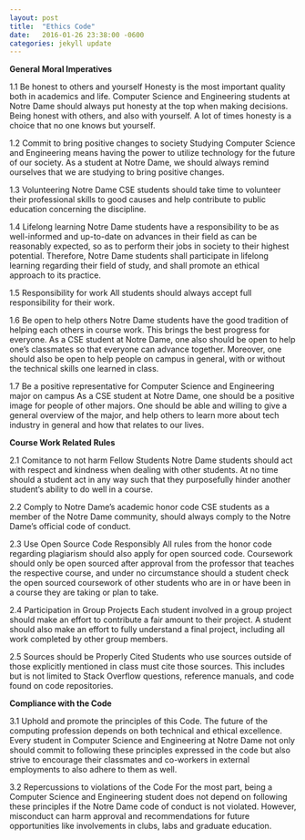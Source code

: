 ```yaml
---
layout: post
title:  "Ethics Code"
date:   2016-01-26 23:38:00 -0600
categories: jekyll update
---
```



**General Moral Imperatives**

1.1 Be honest to others and yourself
	Honesty is the most important quality both in academics and life. Computer Science and Engineering students at Notre Dame should always put honesty at the top when making decisions. Being honest with others, and also with yourself. A lot of times honesty is a choice that no one knows but yourself.

1.2 Commit to bring positive changes to society
	Studying Computer Science and Engineering means having the power to utilize technology for the future of our society. As a student at Notre Dame, we should always remind ourselves that we are studying to bring positive changes. 

1.3 Volunteering
	Notre Dame CSE students should take time to volunteer their professional skills to good causes and help contribute to public education concerning the discipline.

1.4 Lifelong learning
	Notre Dame students have a responsibility to be as well-informed and up-to-date on advances in their field as can be reasonably expected, so as to perform their jobs in society to their highest potential. Therefore, Notre Dame students shall participate in lifelong learning regarding their field of study, and shall promote an ethical approach to its practice.

1.5 Responsibility for work
	All students should always accept full responsibility for their work. 

1.6 Be open to help others
	Notre Dame students have the good tradition of helping each others in course work. This brings the best progress for everyone. As a CSE student at Notre Dame, one also should be open to help one’s classmates so that everyone can advance together. Moreover, one should also be open to help people on campus in general, with or without the technical skills one learned in class.

1.7 Be a positive representative for Computer Science and Engineering major on campus
	As a CSE student at Notre Dame, one should be a positive image for people of other majors. One should be able and willing to give a general overview of the major, and help others to learn more about tech industry in general and how that relates to our lives.

**Course Work Related Rules**

2.1 Comitance to not harm Fellow Students
Notre Dame students should act with respect and kindness when dealing with other students.  At no time should a student act in any way such that they purposefully hinder another student’s ability to do well in a course.  

2.2 Comply to Notre Dame’s academic honor code
CSE students as a member of the Notre Dame community, should always comply to the Notre Dame’s official code of conduct.

2.3 Use Open Source Code Responsibly
All rules from the honor code regarding plagiarism should also apply for open sourced code.  Coursework should only be open sourced after approval from the professor that teaches the respective course, and under no circumstance should a student check the open sourced coursework of other students who are in or have been in a course they are taking or plan to take.

2.4 Participation in Group Projects
Each student involved in a group project should make an effort to contribute a fair amount to their project.  A student should also make an effort to fully understand a final project, including all work completed by other group members.

2.5 Sources should be Properly Cited
Students who use sources outside of those explicitly mentioned in class must cite those sources.  This includes but is not limited to Stack Overflow questions, reference manuals, and code found on code repositories.

**Compliance with the Code**

3.1 Uphold and promote the principles of this Code.
The future of the computing profession depends on both technical and ethical excellence. Every student in Computer Science and Engineering at Notre Dame not only should commit to following these principles expressed in the code but also strive to encourage their classmates and co-workers in external employments to also adhere to them as well.  

3.2 Repercussions to violations of the Code
For the most part, being a Computer Science and Engineering student does not depend on following these principles if the Notre Dame code of conduct is not violated. However, misconduct can harm approval and recommendations for future opportunities like involvements in clubs, labs and graduate education. 


